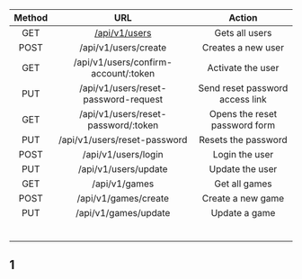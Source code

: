 | Method |                  URL                 |              Action             |
|:------:|:------------------------------------:|:-------------------------------:|
| GET    | [/api/v1/users](#1)                  | Gets all users                  |
| POST   | /api/v1/users/create                 | Creates a new user              |
| GET    | /api/v1/users/confirm-account/:token | Activate the user               |
| PUT    | /api/v1/users/reset-password-request | Send reset password access link |
| GET    | /api/v1/users/reset-password/:token  | Opens the reset password form   |
| PUT    | /api/v1/users/reset-password         | Resets the password             |
| POST   | /api/v1/users/login                  | Login the user                  |
| PUT    | /api/v1/users/update                 | Update the user                 |
| GET    | /api/v1/games                        | Get all games                   |
| POST   | /api/v1/games/create                 | Create a new game               |
| PUT    | /api/v1/games/update                 | Update a game                   |
|        |                                      |                                 |
|        |                                      |                                 |
|        |                                      |                                 |
|        |                                      |                                 |
|        |                                      |                                 |
|        |                                      |                                 |

## 1
